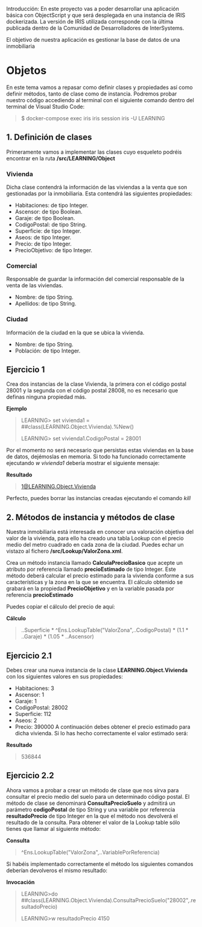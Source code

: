 Introducción:
En este proyecto vas a poder desarrollar una aplicación básica con ObjectScript y que será desplegada en una instancia de IRIS dockerizada. La versión de IRIS utilizada corresponde con la última publicada dentro de la Comunidad de Desarrolladores de InterSystems.

El objetivo de nuestra aplicación es gestionar la base de datos de una inmobiliaria

# Objetos
En este tema vamos a repasar como definir clases y propiedades así como definir métodos, tanto de clase como de instancia. Podremos probar nuestro código accediendo al terminal con el siguiente comando dentro del terminal de Visual Studio Code:
> $ docker-compose exec iris iris session iris -U LEARNING


## 1. Definición de clases
Primeramente vamos a implementar las clases cuyo esqueleto podréis encontrar en la ruta  **/src/LEARNING/Object**

### Vivienda
Dicha clase contendrá la información de las viviendas a la venta que son gestionadas por la inmobiliaria. Esta contendrá las siguientes propiedades:
- Habitaciones: de tipo Integer.
- Ascensor: de tipo Boolean.
- Garaje: de tipo Boolean.
- CodigoPostal: de tipo String.
- Superficie: de tipo Integer.
- Aseos: de tipo Integer.
- Precio: de tipo Integer.
- PrecioObjetivo: de tipo Integer.

### Comercial
Responsable de guardar la información del comercial responsable de la venta de las viviendas.
- Nombre: de tipo String.
- Apellidos: de tipo String.

### Ciudad
Información de la ciudad en la que se ubica la vivienda.
- Nombre: de tipo String.
- Población: de tipo Integer.

## Ejercicio 1
Crea dos instancias de la clase Vivienda, la primera con el código postal 28001 y la segunda con el código postal 28008, no es necesario que definas ninguna propiedad más.

**Ejemplo**
> LEARNING> set vivienda1 = ##class(LEARNING.Object.Vivienda).%New()
>
> LEARNING> set vivienda1.CodigoPostal = 28001

Por el momento no será necesario que persistas estas viviendas en la base de datos, dejémoslas en memoria. Si todo ha funcionado correctamente ejecutando *w vivienda1* debería mostrar el siguiente mensaje:

**Resultado**
> 1@LEARNING.Object.Vivienda

Perfecto, puedes borrar las instancias creadas ejecutando el comando *kill*

## 2. Métodos de instancia y métodos de clase
Nuestra inmobiliaria está interesada en conocer una valoración objetiva del valor de la vivienda, para ello ha creado una tabla Lookup con el precio medio del metro cuadrado en cada zona de la ciudad. Puedes echar un vistazo al fichero **/src/Lookup/ValorZona.xml**.

Crea un método instancia llamado **CalculaPrecioBasico** que acepte un atributo por referencia llamado **precioEstimado** de tipo Integer. Este método deberá calcular el precio estimado para la vivienda conforme a sus características y la zona en la que se encuentra. El cálculo obtenido se grabará en la propiedad **PrecioObjetivo** y en la variable pasada por referencia **precioEstimado**

Puedes copiar el cálculo del precio de aquí:

**Cálculo**
> ..Superficie * ^Ens.LookupTable("ValorZona",..CodigoPostal) * (1.1 * ..Garaje) * (1.05 * ..Ascensor)

## Ejercicio 2.1
Debes crear una nueva instancia de la clase **LEARNING.Object.Vivienda** con los siguientes valores en sus propiedades:
- Habitaciones: 3
- Ascensor: 1
- Garaje: 1
- CodigoPostal: 28002
- Superficie: 112
- Aseos: 2
- Precio: 390000
A continuación debes obtener el precio estimado para dicha vivienda. Si lo has hecho correctamente el valor estimado será:

**Resultado**
> 536844

## Ejercicio 2.2
Ahora vamos a probar a crear un método de clase que nos sirva para consultar el precio medio del suelo para un determinado código postal. El método de clase se denominará **ConsultaPrecioSuelo** y admitirá un parámetro **codigoPostal** de tipo String y una variable por referencia **resultadoPrecio** de tipo Integer en la que el método nos devolverá el resultado de la consulta.
Para obtener el valor de la Lookup table sólo tienes que llamar al siguiente método:

**Consulta**
> ^Ens.LookupTable("ValorZona",..VariablePorReferencia)

Si habéis implementado correctamente el método los siguientes comandos deberían devolveros el mismo resultado:

**Invocación**
> LEARNING>do ##class(LEARNING.Object.Vivienda).ConsultaPrecioSuelo("28002",.resultadoPrecio)
>
> LEARNING>w resultadoPrecio
> 4150
